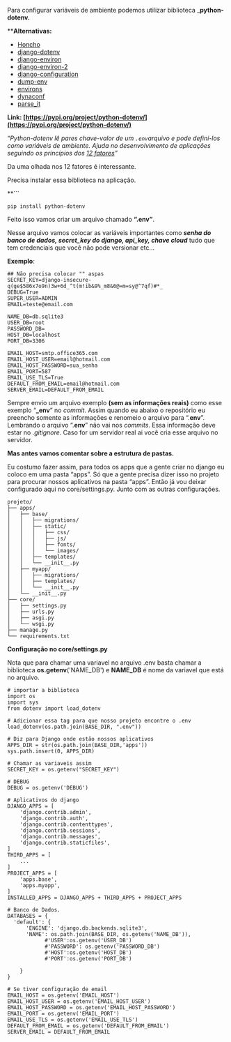 Para configurar variáveis de ambiente podemos utilizar biblioteca _**python-dotenv.**

****Alternativas:**

- [Honcho](https://github.com/nickstenning/honcho)
- [django-dotenv](https://github.com/jpadilla/django-dotenv)
- [django-environ](https://github.com/joke2k/django-environ)
- [django-environ-2](https://github.com/sergeyklay/django-environ-2)
- [django-configuration](https://github.com/jezdez/django-configurations)
- [dump-env](https://github.com/sobolevn/dump-env)
- [environs](https://github.com/sloria/environs)
- [dynaconf](https://github.com/rochacbruno/dynaconf)
- [parse_it](https://github.com/naorlivne/parse_it)

**Link: [https://pypi.org/project/python-dotenv/](https://pypi.org/project/python-dotenv/)**

“_Python-dotenv lê pares chave-valor de um `.env`arquivo e pode defini-los como variáveis de ambiente. Ajuda no desenvolvimento de aplicações seguindo os princípios dos [12 fatores](http://12factor.net/)”_

Da uma olhada nos 12 fatores é interessante.

Precisa instalar essa biblioteca na aplicação.

**```
```
pip install python-dotenv
```

Feito isso vamos criar um arquivo chamado **“.env”**.

Nesse arquivo vamos colocar as variáveis importantes como _**senha do banco de dados, secret_key do django, api_key, chave cloud**_ tudo que tem credenciais que você não pode versionar etc…

**Exemplo**:

```
## Não precisa colocar "" aspas
SECRET_KEY=django-insecure-q(ge$586x7o9n)3w+6d_^t(m!ib&9%_m8&6@=m=sy@^7qf)#*_
DEBUG=True
SUPER_USER=ADMIN
EMAIL=teste@email.com

NAME_DB=db.sqlite3
USER_DB=root
PASSWORD_DB=
HOST_DB=localhost
PORT_DB=3306

EMAIL_HOST=smtp.office365.com
EMAIL_HOST_USER=email@hotmail.com
EMAIL_HOST_PASSWORD=sua_senha
EMAIL_PORT=587 
EMAIL_USE_TLS=True 
DEFAULT_FROM_EMAIL=email@hotmail.com
SERVER_EMAIL=DEFAULT_FROM_EMAIL
```

Sempre envio um arquivo exemplo **(sem as informações reais)** como esse exemplo “**_env**” no _commit_. Assim quando eu abaixo o repositório eu preencho somente as informações e renomeio o arquivo para “.**env**”. Lembrando o arquivo “.**env**” não vai nos _commits_. Essa informação deve estar no ._gitignore_. Caso for um servidor real ai você cria esse arquivo no servidor.

**Mas antes vamos comentar sobre a estrutura de pastas.**

Eu costumo fazer assim, para todos os apps que a gente criar no django eu coloco em uma pasta “apps”. Só que a gente precisa dizer isso no projeto para procurar nossos aplicativos na pasta “apps”. Então já vou deixar configurado aqui no core/settings.py. Junto com as outras configurações.

```
projeto/
├── apps/
│   ├── base/
│   │   ├── migrations/
│   │   ├── static/
│   │   │   ├── css/
│   │   │   ├── js/
│   │   │   ├── fonts/
│   │   │   └── images/
│   │   ├── templates/
│   │   └── __init__.py
│   ├── myapp/
│   │   ├── migrations/
│   │   ├── templates/
│   │   └── __init__.py
│   └── __init__.py
├── core/
│   ├── settings.py
│   ├── urls.py
│   ├── asgi.py
│   └── wsgi.py
├── manage.py
└── requirements.txt
```

**Configuração no core/settings.py**

Nota que para chamar uma variavel no arquivo .env basta chamar a biblioteca **os.getenv**('NAME_DB') e **NAME_DB** é nome da variavel que está no arquivo.

```
# importar a biblioteca
import os
import sys
from dotenv import load_dotenv

# Adicionar essa tag para que nosso projeto encontre o .env
load_dotenv(os.path.join(BASE_DIR, ".env"))

# Diz para Django onde estão nossos aplicativos
APPS_DIR = str(os.path.join(BASE_DIR,'apps'))
sys.path.insert(0, APPS_DIR)

# Chamar as variaveis assim
SECRET_KEY = os.getenv("SECRET_KEY")

# DEBUG
DEBUG = os.getenv('DEBUG')

# Aplicativos do django
DJANGO_APPS = [
    'django.contrib.admin',
    'django.contrib.auth',
    'django.contrib.contenttypes',
    'django.contrib.sessions',
    'django.contrib.messages',
    'django.contrib.staticfiles',
]
THIRD_APPS = [
    ...
]
PROJECT_APPS = [
    'apps.base',
    'apps.myapp',
]
INSTALLED_APPS = DJANGO_APPS + THIRD_APPS + PROJECT_APPS

# Banco de Dados.
DATABASES = {
  'default': {
      'ENGINE': 'django.db.backends.sqlite3',
      'NAME': os.path.join(BASE_DIR, os.getenv('NAME_DB')),
			#'USER':os.getenv('USER_DB')
			#'PASSWORD': os.getenv('PASSWORD_DB')
			#'HOST':os.getenv('HOST_DB')
			#'PORT':os.getenv('PORT_DB')

	}
}

# Se tiver configuração de email
EMAIL_HOST = os.getenv('EMAIL_HOST')
EMAIL_HOST_USER = os.getenv('EMAIL_HOST_USER')
EMAIL_HOST_PASSWORD = os.getenv('EMAIL_HOST_PASSWORD') 
EMAIL_PORT = os.getenv('EMAIL_PORT') 
EMAIL_USE_TLS = os.getenv('EMAIL_USE_TLS') 
DEFAULT_FROM_EMAIL = os.getenv('DEFAULT_FROM_EMAIL')
SERVER_EMAIL = DEFAULT_FROM_EMAIL
```